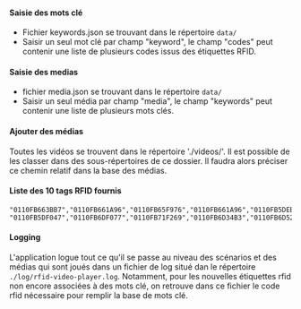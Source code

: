#### Saisie des mots clé
- Fichier keywords.json se trouvant dans le répertoire `data/`
- Saisir un seul mot clé par champ "keyword", le champ "codes" peut contenir une liste de plusieurs codes issus des étiquettes RFID.

#### Saisie des medias
 - fichier media.json se trouvant dans le répertoire `data/`
 - Saisir un seul média par champ "media", le champ "keywords" peut contenir une liste de plusieurs mots clés.

#### Ajouter des médias
Toutes les vidéos se trouvent dans le répertoire './videos/'.
Il est possible de les classer dans des sous-répertoires de ce dossier. Il faudra alors préciser ce chemin relatif dans la base des médias.

#### Liste des 10 tags RFID fournis
	"0110FB663BB7","0110FB661A96","0110FB65F976","0110FB661A96","0110FB5DEB5C"
	"0110FB5DF047","0110FB6DF077","0110FB71F269","0110FB6D34B3","0110FB6D52D5"

#### Logging
L'application logue tout ce qu'il se passe au niveau des scénarios et des médias qui sont joués dans un fichier de log situé dan le répertoire `./log/rfid-video-player.log`.
Notamment, pour les nouvelles étiquettes rfid non encore associées à des mots clé, on retrouve dans ce fichier 
le code rfid nécessaire pour remplir la base de mots clé.